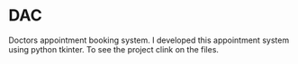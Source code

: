 # DAC
Doctors appointment booking system. I developed this appointment system using python tkinter. To see the project clink on the files.

